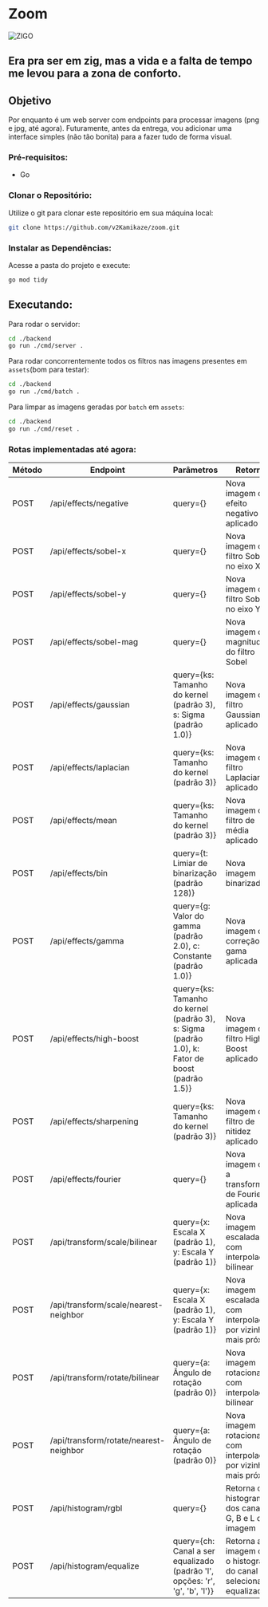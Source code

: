 # Zoom

![ZIGO](https://arkiana.com/wp-content/uploads/2023/07/Zig-vs-Go.webp "Zig 🧡 Go")

## Era pra ser em zig, mas a vida e a falta de tempo me levou para a zona de conforto.

## Objetivo

Por enquanto é um web server com endpoints para processar imagens (png e jpg, até agora).
Futuramente, antes da entrega, vou adicionar uma interface simples (não tão bonita) para a fazer tudo de forma visual.

### Pré-requisitos:

- Go

### Clonar o Repositório:

Utilize o git para clonar este repositório em sua máquina local:

```bash
git clone https://github.com/v2Kamikaze/zoom.git
```

### Instalar as Dependências:

Acesse a pasta do projeto e execute:

```bash
go mod tidy
```

## Executando:

Para rodar o servidor:

```bash
cd ./backend
go run ./cmd/server .
```

Para rodar concorrentemente todos os filtros nas imagens presentes em `assets`(bom para testar):

```bash
cd ./backend
go run ./cmd/batch .
```

Para limpar as imagens geradas por `batch` em `assets`:

```bash
cd ./backend
go run ./cmd/reset .
```

### Rotas implementadas até agora:

| Método | Endpoint                               | Parâmetros                                                                                      | Retorno                                                           |
| ------ | -------------------------------------- | ----------------------------------------------------------------------------------------------- | ----------------------------------------------------------------- |
| POST   | /api/effects/negative                  | query={}                                                                                        | Nova imagem com efeito negativo aplicado                          |
| POST   | /api/effects/sobel-x                   | query={}                                                                                        | Nova imagem com filtro Sobel no eixo X                            |
| POST   | /api/effects/sobel-y                   | query={}                                                                                        | Nova imagem com filtro Sobel no eixo Y                            |
| POST   | /api/effects/sobel-mag                 | query={}                                                                                        | Nova imagem com magnitude do filtro Sobel                         |
| POST   | /api/effects/gaussian                  | query={ks: Tamanho do kernel (padrão 3), s: Sigma (padrão 1.0)}                                 | Nova imagem com filtro Gaussiano aplicado                         |
| POST   | /api/effects/laplacian                 | query={ks: Tamanho do kernel (padrão 3)}                                                        | Nova imagem com filtro Laplaciano aplicado                        |
| POST   | /api/effects/mean                      | query={ks: Tamanho do kernel (padrão 3)}                                                        | Nova imagem com filtro de média aplicado                          |
| POST   | /api/effects/bin                       | query={t: Limiar de binarização (padrão 128)}                                                   | Nova imagem binarizada                                            |
| POST   | /api/effects/gamma                     | query={g: Valor do gamma (padrão 2.0), c: Constante (padrão 1.0)}                               | Nova imagem com correção gama aplicada                            |
| POST   | /api/effects/high-boost                | query={ks: Tamanho do kernel (padrão 3), s: Sigma (padrão 1.0), k: Fator de boost (padrão 1.5)} | Nova imagem com filtro High Boost aplicado                        |
| POST   | /api/effects/sharpening                | query={ks: Tamanho do kernel (padrão 3)}                                                        | Nova imagem com filtro de nitidez aplicado                        |
| POST   | /api/effects/fourier                   | query={}                                                                                        | Nova imagem com a transformada de Fourier aplicada                |
| POST   | /api/transform/scale/bilinear          | query={x: Escala X (padrão 1), y: Escala Y (padrão 1)}                                          | Nova imagem escalada com interpolação bilinear                    |
| POST   | /api/transform/scale/nearest-neighbor  | query={x: Escala X (padrão 1), y: Escala Y (padrão 1)}                                          | Nova imagem escalada com interpolação por vizinho mais próximo    |
| POST   | /api/transform/rotate/bilinear         | query={a: Ângulo de rotação (padrão 0)}                                                         | Nova imagem rotacionada com interpolação bilinear                 |
| POST   | /api/transform/rotate/nearest-neighbor | query={a: Ângulo de rotação (padrão 0)}                                                         | Nova imagem rotacionada com interpolação por vizinho mais próximo |
| POST   | /api/histogram/rgbl                    | query={}                                                                                        | Retorna os histogramas dos canais R, G, B e L da imagem           |
| POST   | /api/histogram/equalize                | query={ch: Canal a ser equalizado (padrão 'l', opções: 'r', 'g', 'b', 'l')}                     | Retorna a imagem com o histograma do canal selecionado equalizado |
